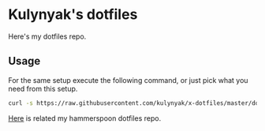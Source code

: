 # Kulynyak's dotfiles

Here's my dotfiles repo.

## Usage

For the same setup execute the following command, or just pick what you need from this setup.

``` bash
curl -s https://raw.githubusercontent.com/kulynyak/x-dotfiles/master/dots/setup.sh | bash
```
[Here](https://github.com/kulynyak/hammerspoon) is related my hammerspoon dotfiles repo.
